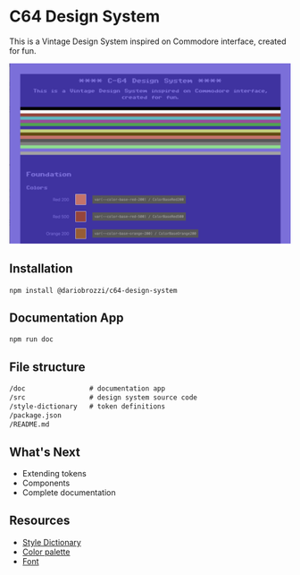 # C64 Design System
This is a Vintage Design System inspired on Commodore interface, created for fun.

![Documentation App](doc/assets/images/preview.png)

## Installation

```
npm install @dariobrozzi/c64-design-system
```

## Documentation App

```
npm run doc
```

## File structure

```
/doc                # documentation app
/src                # design system source code
/style-dictionary   # token definitions
/package.json
/README.md
```

## What's Next
- Extending tokens
- Components
- Complete documentation

## Resources
- [Style Dictionary](https://styledictionary.com/)
- [Color palette](https://en.wikipedia.org/wiki/Commodore_64#Graphics)
- [Font](https://style64.org/c64-truetype)